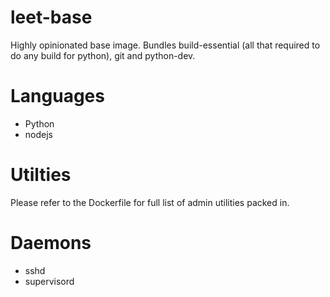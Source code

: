 # leet-base
Highly opinionated base image. Bundles build-essential (all that required to do any build for python), git and python-dev.

# Languages
 * Python
 * nodejs

# Utilties
Please refer to the Dockerfile for full list of admin utilities packed in.

# Daemons
 * sshd
 * supervisord
